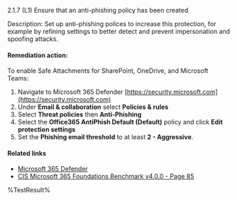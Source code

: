 2.1.7 (L1) Ensure that an anti-phishing policy has been created

Description: Set up anti-phishing polices to increase this protection, for example by refining
settings to better detect and prevent impersonation and spoofing attacks.

#### Remediation action:

To enable Safe Attachments for SharePoint, OneDrive, and Microsoft Teams:

1. Navigate to Microsoft 365 Defender [https://security.microsoft.com](https://security.microsoft.com)
2. Under **Email & collaboration** select **Policies & rules**
3. Select **Threat policies** then **Anti-Phishing**
4. Select the **Office365 AntiPhish Default (Default)** policy and click **Edit protection settings**
5. Set the **Phishing email threshold** to at least **2 - Aggressive**.

#### Related links

* [Microsoft 365 Defender](https://security.microsoft.com)
* [CIS Microsoft 365 Foundations Benchmark v4.0.0 - Page 85](https://www.cisecurity.org/benchmark/microsoft_365)

<!--- Results --->
%TestResult%